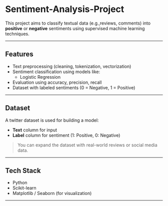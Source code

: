 # Sentiment-Analysis-Project


This project aims to classify textual data (e.g.,reviews, comments) into **positive** or **negative** sentiments using supervised machine learning techniques.

---

##  Features

- Text preprocessing (cleaning, tokenization, vectorization)
- Sentiment classification using models like:
  - Logistic Regression
- Evaluation using accuracy, precision, recall
- Dataset with labeled sentiments (0 = Negative, 1 = Positive)

---

##  Dataset

A twitter dataset is used for building a model:
- **Text** column for input
- **Label** column for sentiment (1: Positive, 0: Negative)

> You can expand the dataset with real-world reviews or social media data.

---

## Tech Stack

- Python
- Scikit-learn
- Matplotlib / Seaborn (for visualization)

---

